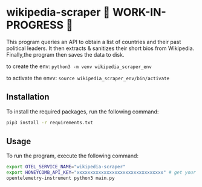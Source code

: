 # wikipedia-scraper 🚧 WORK-IN-PROGRESS 🚧
This program queries an API to obtain a list of countries and their past political leaders. It then extracts & sanitizes their short bios from Wikipedia. Finally,the program then saves the data to disk.

to create the env:
`python3 -m venv wikipedia_scraper_env`

to activate the envv:
`source wikipedia_scraper_env/bin/activate`

## Installation

To install the required packages, run the following command:

  ```bash
  pip3 install -r requirements.txt
  ```
## Usage

To run the program, execute the following command:

  ```bash
  export OTEL_SERVICE_NAME="wikipedia-scraper"
  export HONEYCOMB_API_KEY="xxxxxxxxxxxxxxxxxxxxxxxxxxxxxxxx" # get your free key from https://ui.honeycomb.io/
  opentelemetry-instrument python3 main.py
  ```